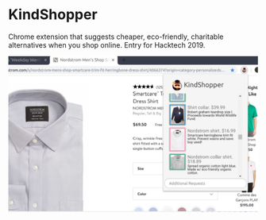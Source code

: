# KindShopper

Chrome extension that suggests cheaper, eco-friendly, charitable alternatives when you shop online. Entry for Hacktech 2019.

![Screenshot](hacktech.PNG)
